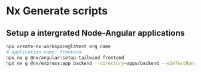 # Nx Generate scripts

## Setup a intergrated Node-Angular applications

```bash
npx create-nx-workspace@latest org_name
# application name: frontend
npx nx g @nx/angular:setup-tailwind frontend
npx nx g @nx/express:app backend --directory=apps/backend --e2eTestRunner=none
```
